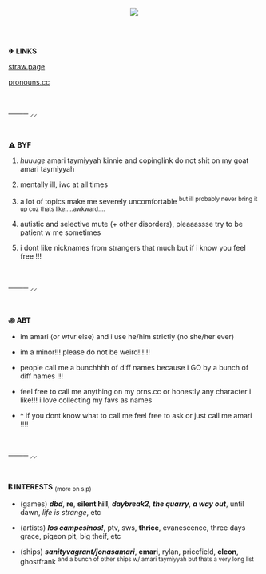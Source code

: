 

<p align="center">
    <img src="https://github.com/user-attachments/assets/8d038af4-4fbc-4d28-8ce9-e08e17090409" >
</p>

  
<br />
<br />

**✈︎ LINKS**

[straw.page](https://worstleon.straw.page/)

[pronouns.cc](https://pronouns.cc/@riveramagic)


<br />

──── ⸝⸝

<br />


**⚠︎ BYF**

1. _huuuge_ amari taymiyyah kinnie and copinglink do not shit on my goat amari taymiyyah

2. mentally ill, iwc at all times

3. a lot of topics make me severely uncomfortable <sup>but ill probably never bring it up coz thats like.....awkward....<sup>

4. autistic and selective mute (+ other disorders), pleaaassse try to be patient w me sometimes

5. i dont like nicknames from strangers that much but if i know you feel free !!!

<br />

──── ⸝⸝

<br />

**꩜ ABT**

* im amari (or wtvr else) and i use he/him strictly (no she/her ever)
  
* im a minor!!! please do not be weird!!!!!!
  
* people call me a bunchhhh of diff names because i GO by a bunch of diff names !!!
* feel free to call me anything on my prns.cc or honestly any character i like!!! i love collecting my favs as names

* ^ if you dont know what to call me feel free to ask or just call me amari !!!!

<br />

──── ⸝⸝

<br />

**𝄡 INTERESTS** <sub>(more on s.p)<sub>

* (games) _**dbd**_, **re**, **silent hill**, _**daybreak2**_, _**the quarry**_, _**a way out**_, until dawn, _life is strange_, etc

* (artists) _**los campesinos!**_, ptv, sws, **thrice**, evanescence, three days grace, pigeon pit, big theif, etc
  
* (ships) _**sanityvagrant/jonasamari**_, **emari**, rylan, pricefield, **cleon**, ghostfrank <sup>and a bunch of other ships w/ amari taymiyyah but thats a very long list<sup>
